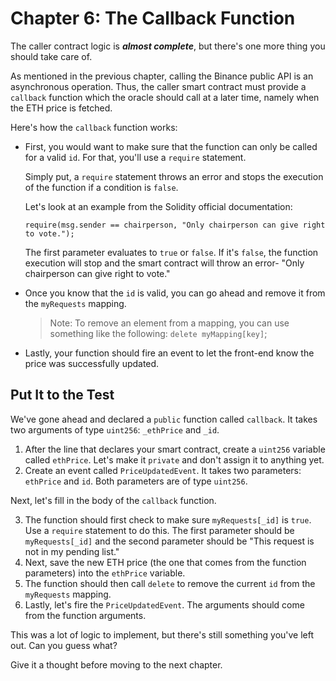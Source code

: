 # Chapter 6: The Callback Function

The caller contract logic is **_almost complete_**, but there's one more thing you should take care of.

As mentioned in the previous chapter, calling the Binance public API is an asynchronous operation. Thus, the caller smart contract must provide a `callback` function which the oracle should call at a later time, namely when the ETH price is fetched.

Here's how the `callback` function works:

- First, you would want to make sure that the function can only be called for a valid `id`. For that, you'll use a `require` statement.

  Simply put, a `require` statement throws an error and stops the execution of the function if a condition is `false`.

  Let's look at an example from the Solidity official documentation:

  ```
  require(msg.sender == chairperson, "Only chairperson can give right to vote.");

  ```

  The first parameter evaluates to `true` or `false`. If it's `false`, the function execution will stop and the smart contract will throw an error- "Only chairperson can give right to vote."

- Once you know that the `id` is valid, you can go ahead and remove it from the `myRequests` mapping.

  > Note: To remove an element from a mapping, you can use something like the following: `delete myMapping[key]`;

- Lastly, your function should fire an event to let the front-end know the price was successfully updated.

## Put It to the Test

We've gone ahead and declared a `public` function called `callback`. It takes two arguments of type `uint256`: `_ethPrice` and `_id`.

1.  After the line that declares your smart contract, create a `uint256` variable called `ethPrice`. Let's make it `private` and don't assign it to anything yet.
2.  Create an event called `PriceUpdatedEvent`. It takes two parameters: `ethPrice` and `id`. Both parameters are of type `uint256`.

Next, let's fill in the body of the `callback` function.

3.  The function should first check to make sure `myRequests[_id]` is `true`. Use a `require` statement to do this. The first parameter should be `myRequests[_id]` and the second parameter should be "This request is not in my pending list."
4.  Next, save the new ETH price (the one that comes from the function parameters) into the `ethPrice` variable.
5.  The function should then call `delete` to remove the current `id` from the `myRequests` mapping.
6.  Lastly, let's fire the `PriceUpdatedEvent`. The arguments should come from the function arguments.

This was a lot of logic to implement, but there's still something you've left out. Can you guess what?

Give it a thought before moving to the next chapter.
